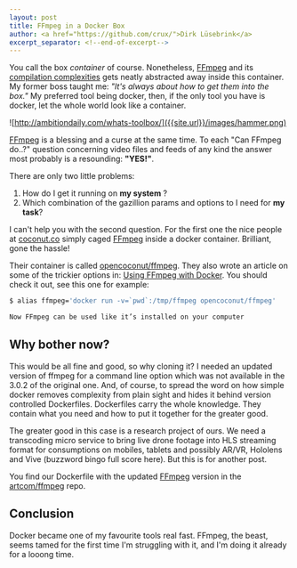 ```yaml
---
layout: post
title: FFmpeg in a Docker Box
author: <a href="https://github.com/crux/">Dirk Lüsebrink</a>
excerpt_separator: <!--end-of-excerpt-->
---
```

You call the box *container* of course. Nonetheless, [FFmpeg] and its [compilation complexities] gets neatly abstracted away inside this container. My former boss taught me: _"It's always about how to get them into the box."_ My preferred tool being docker, then, if the only tool you have is docker, let the whole world look like a container.

![http://ambitiondaily.com/whats-toolbox/]({{site.url}}/images/hammer.png)

[hammer image]: http://ambitiondaily.com/whats-toolbox/

<!--end-of-excerpt-->

[FFmpeg] is a blessing and a curse at the same time. To each "Can FFmpeg do..?"  question concerning video files and feeds of any kind the answer most probably is a resounding: **"YES!"**.

There are only two little problems: 

 1. How do I get it running on **my system** ?
 2. Which combination of the gazillion params and options to I need for **my task**?

I can't help you with the second question. For the first one the nice people at [coconut.co] simply caged [FFmpeg] inside a docker container. Brilliant, gone the hassle!

Their container is called [opencoconut/ffmpeg]. They also wrote an article on some of the trickier options in: [Using FFmpeg with Docker]. You should check it out, see this one for example:

```sh
$ alias ffmpeg='docker run -v=`pwd`:/tmp/ffmpeg opencoconut/ffmpeg'

Now FFmpeg can be used like it’s installed on your computer
```

## Why bother now?

This would be all fine and good, so why cloning it? I needed an updated version of ffmpeg for a command line option which was not available in the 3.0.2 of the original one. And, of course, to spread the word on how simple docker removes complexity from plain sight and hides it behind version controlled Dockerfiles.  Dockerfiles carry the whole knowledge. They contain what you need and how to put it together for the greater good.

The greater good in this case is a research project of ours. We need a transcoding micro service to bring live drone footage into HLS streaming format for consumptions on mobiles, tablets and possibly AR/VR, Hololens and Vive (buzzword bingo full score here). But this is for another post.

You find our Dockerfile with the updated [FFmpeg] version in the [artcom/ffmpeg] repo.

## Conclusion

Docker became one of my favourite tools real fast. FFmpeg, the beast, seems tamed for the first time I'm struggling with it, and I'm doing it already for a looong time.

[FFmpeg]: https://ffmpeg.org/
[compilation complexities]: https://trac.ffmpeg.org/wiki/CompilationGuide
[opencoconut/ffmpeg]: https://github.com/opencoconut/ffmpeg
[coconut.co]: http://coconut.co/
[Using FFmpeg with Docker]: https://medium.com/coconut-stories/using-ffmpeg-with-docker-94523547f35c
[artcom/ffmpeg]: https://github.com/artcom/ffmpeg

